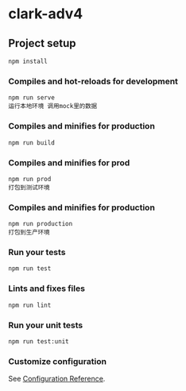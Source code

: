 # clark-adv4

## Project setup

```
npm install
```

### Compiles and hot-reloads for development

```
npm run serve
运行本地环境 调用mock里的数据

```

### Compiles and minifies for production

```
npm run build

```

### Compiles and minifies for prod

```
npm run prod
打包到测试环境

```

### Compiles and minifies for production

```
npm run production
打包到生产环境

```

### Run your tests

```
npm run test
```

### Lints and fixes files

```
npm run lint
```

### Run your unit tests

```
npm run test:unit
```

### Customize configuration

See [Configuration Reference](https://cli.vuejs.org/config/).
